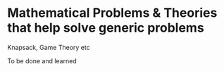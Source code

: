 # Mathematical Problems & Theories that help solve generic problems
Knapsack, Game Theory etc

To be done and learned

